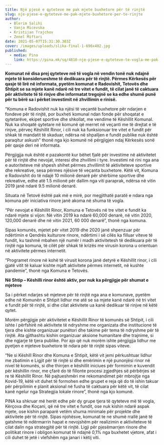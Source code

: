 ```yaml
---
title: Një pjesë e qyteteve me pak mjete buxhetore për të rinjtë
slug: nje-pjese-e-qyteteve-me-pak-mjete-buxhetore-per-te-rinjte
author:
  - Blerim Salihi
  - Vanja Micevska
  - Kristijan Trajchov
  - Zenel Miftari
date: 2021-05-07T15:31:30.303Z
cover: /images/uploads/slika-final-1-696x402.jpg
published:
  - media: Pina
    link: https://pina.mk/sq/4810-nje-pjese-e-qyteteve-te-vogla-me-pak-mjete-buxhetore-per-te-rinjte/
---
```

**Komunat në disa prej qyteteve më të vogla në vendin tonë nuk ndajnë mjete të konsiderueshme të dedikuara për të rinjtë. Përmes Kërkesës për qasje të lirë në informata, pyetëm komunat e Radovishit, Tetovës dhe Shtipit se sa mjete kanë ndarë në tre vitet e fundit, të cilat janë të caktuara për aktivitete të të rinjve dhe informatat tregojnë se ka edhe shumë punë për tu bërë sa i përket investimit në zhvillimin e rinisë.**

“Komuna e Radovishit nuk ka njësi të veçantë buxhetore për ndarjen e fondeve për të rinjtë, por buxheti komunal ndan fonde për shoqatat e qytetarëve, ekipet sportive dhe shkollat, ​​me vendime të Këshillit Komunal. Nuk ka shoqatë qytetare në komunë që merret në veçanti me të drejtat e të rinjve, përveç Këshillit Rinor, i cili nuk ka funksionuar tre vitet e fundit për shkak të mandatit të skaduar, ndërsa në shpalljen e fundit publike nuk është paraqitur askush” thonë nga kjo komunë në përgjigjen ndaj Kërkesës sonë për qasje deri në informata.

Përgjigjja nuk është e pazakontë kur bëhet fjalë për investime në aktivitetet për të rinjtë dhe nevojat, interesi dhe zhvillimi i tyre. Investimi në rini nga ana e autoriteteve më shpesh shihet përmes zhvillimit të aktiviteteve sportive dhe rekreative, sesa përmes njësive të veçanta buxhetore. Këtë vit, Komuna e Radovishit do të ndajë 10 milionë denarë për shërbime sportive dhe rekreative, edhe atë 1.5 milionë për dallim nga viti paraprak, ndërsa në vitin 2019 janë ndarë 9.5 milionë denarë.

Situata në Tetovë është pak më e mirë, por megjithatë paratë e ndara nga komuna për iniciativa rinore janë akoma në shuma të vogla.

“Për nevojat e Këshillit Rinor, Komuna e Tetovës në tre vitet e fundit ka ndarë mjete si vijon: Në vitin 2019 ka ndarë 60,000 denarë, në vitin 2020, 120,000 denarë dhe në vitin 2021, 60 000 denarë”, thonë nga komuna.

Sipas komunës, mjetet për vitet 2019 dhe 2020 janë shpenzuar për ndërtimin e Qendrës kulturore rinore, ndërtimi i së cilës ka filluar viteve të fundit, ku tashmë mbahen një numër i madh aktivitetesh të dedikuara për të rinjtë nga komuna, të cilët për shkak të krizës me virusin korona u orientuan në aktivitete përmes internetit.

“Programet rinore në kohë të virusit korona janë detyrë e Këshillit rinor, i cili gjatë vitit të kaluar kishte mjaft aktivitete përmes internetit, në kushte pandemie”, thonë nga Komuna e Tetovës.

**Në Shtip – Këshilli rinor është aktiv, por nuk ka përgjigje për shumat e mjeteve**

Sa i përket ndarjes së mjeteve për të rinjtë nga ana e komunave, pyetëm edhe në Komunën e Shtipit lidhur me atë se sa mjete kanë ndarë në tri vitet e fundit për të rinjtë, si dhe cilat aktivitete ua kanë dedikuar të rinjve në këtë qytet.

Morëm përgjigje për aktivitetet e Këshillit Rinor të komunës së Shtipit, i cili ishte i përfshirë në aktivitete të ndryshme me organizata dhe institucione të tjera dhe kishte organizuar punëtori dhe takime për tema të ndryshme për të rinjtë. Ata gjithashtu kishin organizuar aksione humanitare dhe trajnime, si dhe ngjarje të tjera publike. Por ajo që nuk morëm ishte përgjigjja lidhur me pyetjen e mjeteve buxhetore të ndara për të rinjtë sipas viteve.

“Ne si Këshill Rinor dhe Komuna e Shtipit, këtë vit jemi përkushtuar lidhur me zbatimin e Ligjit për të rinjtë si dhe emërimin e një punonjësi rinor në nivel të komunës, si dhe thirrjen e këshillit iniciues për formimin e kuvendit për këshillin rinor, me çfarë do të fillonte procesi zgjedhjes së përbërjes së re të Këshillit Rinor. Në pajtueshmëri me rekomandimet për mbrojtje nga Kovid-19, këtë vit duhet të formohen edhe grupet e reja që do të ishin takuar për përpilimin e planit aksional në fusha të caktuara për këtë vit, të cilat kanë ngelur nga Strategjia lokale rinore”, thonë nga kjo komunë.

PINA ka shkruar më herët edhe për dy grupe tjera të qyteteve më të vogla, Kërçova dhe Koçani, që në tre vitet e fundit, ose nuk kishin ndarë aspak mjete, ose kishin paraparë vetëm shuma minimale për projekte dhe aktivitete për të rinjtë. Sipas njohësve, komunat te ne shumë rrallë janë të gatshme të ndërmarrin hapat e nevojshëm për realizimin e aktiviteteve të cilat dalin nga strategjitë për të rinjtë. Ligji për pjesëmarrjen rinore dhe politikat rinore i obligon komunat të ndajnë 0,1% nga buxhetet vjetore, afat i cili duhet të jetë i vlefshëm nga janari i këtij viti.